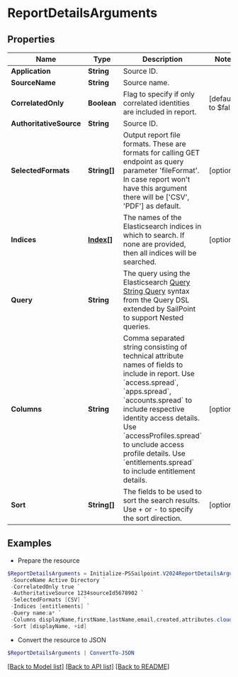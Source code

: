# ReportDetailsArguments
## Properties

Name | Type | Description | Notes
------------ | ------------- | ------------- | -------------
**Application** | **String** | Source ID. | 
**SourceName** | **String** | Source name. | 
**CorrelatedOnly** | **Boolean** | Flag to specify if only correlated identities are included in report. | [default to $false]
**AuthoritativeSource** | **String** | Source ID. | 
**SelectedFormats** | **String[]** | Output report file formats. These are formats for calling GET endpoint as query parameter &#39;fileFormat&#39;.  In case report won&#39;t have this argument there will be [&#39;CSV&#39;, &#39;PDF&#39;] as default. | [optional] 
**Indices** | [**Index[]**](Index.md) | The names of the Elasticsearch indices in which to search. If none are provided, then all indices will be searched. | [optional] 
**Query** | **String** | The query using the Elasticsearch [Query String Query](https://www.elastic.co/guide/en/elasticsearch/reference/5.2/query-dsl-query-string-query.html#query-string) syntax from the Query DSL extended by SailPoint to support Nested queries. | 
**Columns** | **String** | Comma separated string consisting of technical attribute names of fields to include in report.  Use &#x60;access.spread&#x60;, &#x60;apps.spread&#x60;, &#x60;accounts.spread&#x60; to include respective identity access details.  Use &#x60;accessProfiles.spread&#x60; to unclude access profile details.  Use &#x60;entitlements.spread&#x60; to include entitlement details.  | [optional] 
**Sort** | **String[]** | The fields to be used to sort the search results. Use + or - to specify the sort direction. | [optional] 

## Examples

- Prepare the resource
```powershell
$ReportDetailsArguments = Initialize-PSSailpoint.V2024ReportDetailsArguments  -Application 2c9180897eSourceIde781782f705b9 `
 -SourceName Active Directory `
 -CorrelatedOnly true `
 -AuthoritativeSource 1234sourceId5678902 `
 -SelectedFormats [CSV] `
 -Indices [entitlements] `
 -Query name:a* `
 -Columns displayName,firstName,lastName,email,created,attributes.cloudLifecycleState `
 -Sort [displayName, +id]
```

- Convert the resource to JSON
```powershell
$ReportDetailsArguments | ConvertTo-JSON
```

[[Back to Model list]](../README.md#documentation-for-models) [[Back to API list]](../README.md#documentation-for-api-endpoints) [[Back to README]](../README.md)

